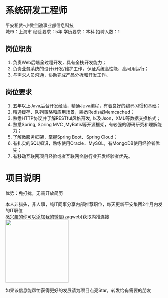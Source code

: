 # 系统研发工程师
平安租赁-小微金融事业部信息科技  
城市：上海市 经验要求：5年 学历要求：本科  招聘人数：1

## 岗位职责
1. 负责Web后端全过程开发，具有全栈开发能力；
 2. 负责业务系统的设计/开发/维护工作，保证系统高性能、高可用运行；
 3. 与需求人员沟通，协助完成产品分析和开发工作。

## 岗位要求
1. 五年以上Java后台开发经验，精通Java编程，有着良好的编码习惯和基础；
 2. 精通缓存、队列策略和应用场景，熟悉Redis或Memcached；
 3. 熟悉HTTP协议并了解RESTful风格开发, 以及Json，XML等数据交换格式；
 4. 熟悉Spring, Spring MVC ,MyBatis等开源框架，有较强的源码研究和理解能力；
 5. 了解微服务框架，掌握Spring Boot、Spring Cloud；
 6. 有扎实的SQL知识，熟练使用Oracle、MySQL，有MongoDB使用经验者优先；
 7. 有移动互联网项目经验或者互联网金融行业开发经验者优先。

# 项目说明

优势：免打扰，无需开放简历

本人非猎头，非人事，纯IT同事分享内部推荐职位，每天更新平安集团2个月内发的IT职位  
感兴趣的你可以添加我的微信(zaqweb)获取内推连接  
<img src="https://github.com/zaqweb/PA-IT-JOBS/blob/master/WechatICode.jpeg"  height="200" width="200">

如果该信息能帮忙获得更好的发展请为项目点亮Star，转发给有需要的朋友




